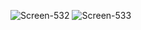 ![Screen-532](https://github.com/LeontevTest/hw-DockerTest/assets/154609431/c2b539d6-019b-4ede-a2b8-944540d563ac)
![Screen-533](https://github.com/LeontevTest/hw-DockerTest/assets/154609431/6e68f4f5-9e77-4877-919c-5be0ca810b39)

